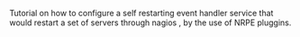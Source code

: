 
Tutorial on how to configure  a self restarting event handler service that would restart a set of servers through nagios , by the use of NRPE pluggins.
